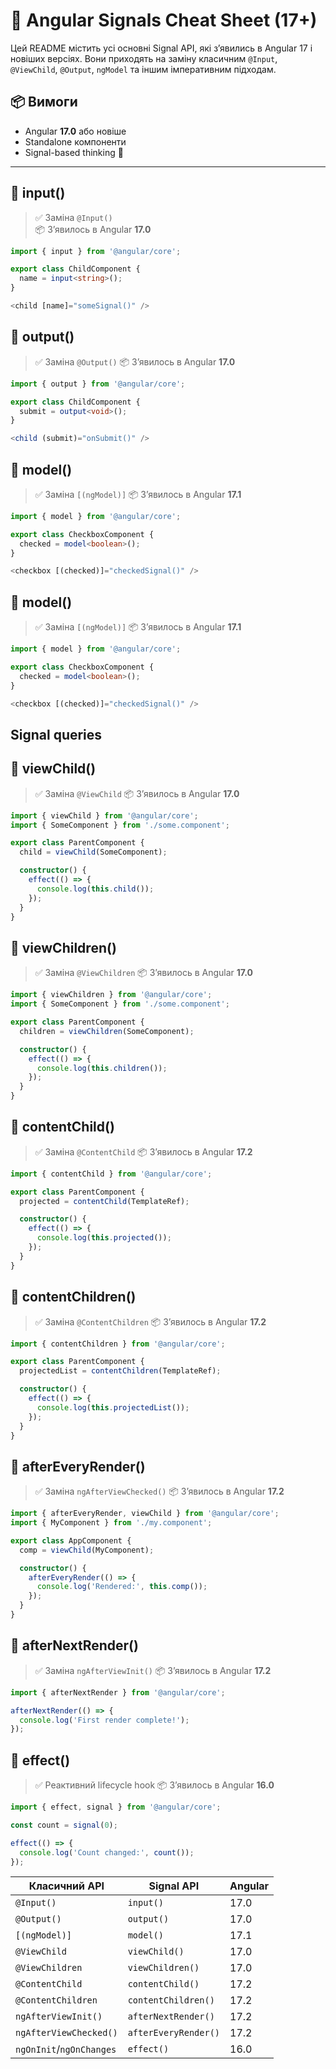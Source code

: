 # 🧠 Angular Signals Cheat Sheet (17+)

Цей README містить усі основні Signal API, які зʼявились в Angular 17 і новіших версіях. Вони приходять на заміну класичним `@Input`, `@ViewChild`, `@Output`, `ngModel` та іншим імперативним підходам.

## 📦 Вимоги

- Angular **17.0** або новіше  
- Standalone компоненти  
- Signal-based thinking 🧘

---

## 🔹 input()

> ✅ Заміна `@Input()`  
> 📦 Зʼявилось в Angular **17.0**

```ts
import { input } from '@angular/core';

export class ChildComponent {
  name = input<string>();
}

<child [name]="someSignal()" />
```

## 🔹 output()

> ✅ Заміна `@Output()`
> 📦 Зʼявилось в Angular **17.0**

```ts
import { output } from '@angular/core';

export class ChildComponent {
  submit = output<void>();
}

<child (submit)="onSubmit()" />

```


## 🔹 model()

> ✅ Заміна `[(ngModel)]`
> 📦 Зʼявилось в Angular **17.1**

```ts
import { model } from '@angular/core';

export class CheckboxComponent {
  checked = model<boolean>();
}

<checkbox [(checked)]="checkedSignal()" />

```


## 🔹 model()

> ✅ Заміна `[(ngModel)]`
> 📦 Зʼявилось в Angular **17.1**

```ts
import { model } from '@angular/core';

export class CheckboxComponent {
  checked = model<boolean>();
}

<checkbox [(checked)]="checkedSignal()" />

```


## Signal queries

## 🔹 viewChild()

> ✅ Заміна `@ViewChild`
> 📦 Зʼявилось в Angular **17.0**

```ts
import { viewChild } from '@angular/core';
import { SomeComponent } from './some.component';

export class ParentComponent {
  child = viewChild(SomeComponent);

  constructor() {
    effect(() => {
      console.log(this.child());
    });
  }
}
```

## 🔹 viewChildren()

> ✅ Заміна `@ViewChildren`
> 📦 Зʼявилось в Angular **17.0**

```ts
import { viewChildren } from '@angular/core';
import { SomeComponent } from './some.component';

export class ParentComponent {
  children = viewChildren(SomeComponent);

  constructor() {
    effect(() => {
      console.log(this.children());
    });
  }
}

```

## 🔹 contentChild()

> ✅ Заміна `@ContentChild`
> 📦 Зʼявилось в Angular **17.2**

```ts
import { contentChild } from '@angular/core';

export class ParentComponent {
  projected = contentChild(TemplateRef);

  constructor() {
    effect(() => {
      console.log(this.projected());
    });
  }
}


```


## 🔹 contentChildren()

> ✅ Заміна `@ContentChildren`
> 📦 Зʼявилось в Angular **17.2**

```ts
import { contentChildren } from '@angular/core';

export class ParentComponent {
  projectedList = contentChildren(TemplateRef);

  constructor() {
    effect(() => {
      console.log(this.projectedList());
    });
  }
}

```


## 🔹 afterEveryRender()

> ✅ Заміна `ngAfterViewChecked()`
> 📦 Зʼявилось в Angular **17.2**

```ts
import { afterEveryRender, viewChild } from '@angular/core';
import { MyComponent } from './my.component';

export class AppComponent {
  comp = viewChild(MyComponent);

  constructor() {
    afterEveryRender(() => {
      console.log('Rendered:', this.comp());
    });
  }
}


```


## 🔹 afterNextRender()

> ✅ Заміна `ngAfterViewInit()`
> 📦 Зʼявилось в Angular **17.2**

```ts
import { afterNextRender } from '@angular/core';

afterNextRender(() => {
  console.log('First render complete!');
});

```

## 🔹 effect()

> ✅ Реактивний lifecycle hook
> 📦 Зʼявилось в Angular **16.0**

```ts
import { effect, signal } from '@angular/core';

const count = signal(0);

effect(() => {
  console.log('Count changed:', count());
});


```




| Класичний API            | Signal API           | Angular |
| ------------------------ | -------------------- | ------- |
| `@Input()`               | `input()`            | 17.0    |
| `@Output()`              | `output()`           | 17.0    |
| `[(ngModel)]`            | `model()`            | 17.1    |
| `@ViewChild`             | `viewChild()`        | 17.0    |
| `@ViewChildren`          | `viewChildren()`     | 17.0    |
| `@ContentChild`          | `contentChild()`     | 17.2    |
| `@ContentChildren`       | `contentChildren()`  | 17.2    |
| `ngAfterViewInit()`      | `afterNextRender()`  | 17.2    |
| `ngAfterViewChecked()`   | `afterEveryRender()` | 17.2    |
| `ngOnInit`/`ngOnChanges` | `effect()`           | 16.0    |

